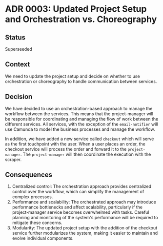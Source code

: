 # ADR 0003: Updated Project Setup and Orchestration vs. Choreography

## Status

Superseeded

## Context

We need to update the project setup and decide on whether to use 
orchestration or choreography to handle communication between services. 

## Decision

We have decided to use an orchestration-based approach to manage the 
workflow between the services. This means that the project-manager will be 
responsible for coordinating and managing the flow of work between the 
different services. All services, with the exception of the `email-notifier` 
will use Camunda to model the business processes and manage the workflow.

In addition, we have added a new service called `checkout` which will serve as 
the first touchpoint with the user. When a user places an order, the 
checkout service will process the order and forward it to the 
`project-manager`. The `project-manager` will then coordinate the execution with 
the scraper.

## Consequences

1. Centralized control: The orchestration approach provides centralized control over the workflow, which can simplify the management of complex processes.
2. Performance and scalability: The orchestrated approach may introduce performance bottlenecks and affect scalability, particularly if the project-manager service becomes overwhelmed with tasks. Careful planning and monitoring of the system's performance will be required to mitigate these concerns.
3. Modularity: The updated project setup with the addition of the checkout service further modularizes the system, making it easier to maintain and evolve individual components.